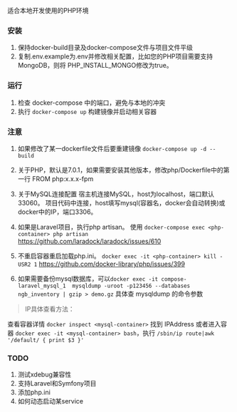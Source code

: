 适合本地开发使用的PHP环境

### 安装
1. 保持docker-build目录及docker-compose文件与项目文件平级
2. 复制.env.example为.env并修改相关配置，比如您的PHP项目需要支持MongoDB，则将
PHP_INSTALL_MONGO修改为true。

### 运行

1. 检查 docker-compose 中的端口，避免与本地的冲突
2. 执行 `docker-compose up` 构建镜像并启动相关容器

### 注意

1. 如果修改了某一dockerfile文件后要重建镜像
`docker-compose up -d --build`

2. 关于PHP，默认是7.0.1，如果需要安装其他版本，修改php/Dockerfile中的第一行
FROM php:x.x.x-fpm

3. 关于MySQL连接配置
宿主机连接MySQL，host为localhost，端口默认33060。
项目代码中连接，host填写mysql(容器名，docker会自动转换)或docker中的IP，端口3306。

4. 如果是Laravel项目，执行php artisan。 使用 `docker-compose exec <php-container> php artisan`
https://github.com/laradock/laradock/issues/610

5. 不重启容器重启加载php.ini。 `docker exec -it <php-container> kill -USR2 1`
https://github.com/docker-library/php/issues/399

6. 如果需要备份mysql数据库，可以`docker exec -it compose-laravel_mysql_1  mysqldump -uroot -p123456 --databases ngb_inventory | gzip > demo.gz`
具体查 mysqldump 的命令参数

> IP具体查看方法：

查看容器详情
`docker inspect <mysql-container>`
找到 IPAddress
或者进入容器 `docker exec -it <mysql-container> bash`，执行
 `/sbin/ip route|awk '/default/ { print $3 }'`
 
 ### TODO
 1. 测试xdebug兼容性
 2. 支持Laravel和Symfony项目
 3. 添加php.ini
 4. 如何动态启动某service